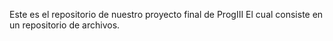 Este es el repositorio de nuestro proyecto final de ProgIII 
El cual consiste en un repositorio de archivos.

